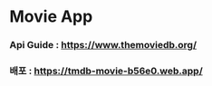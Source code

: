# Movie App

### Api Guide : https://www.themoviedb.org/

### 배포 : https://tmdb-movie-b56e0.web.app/
